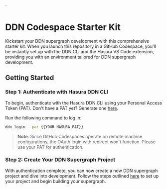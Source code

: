 
`
# DDN Codespace Starter Kit

Kickstart your DDN supergraph development with this comprehensive starter kit. When you launch this repository in a GitHub Codespace, you'll be instantly set up with the DDN CLI and the Hasura VS Code extension, providing you with an environment tailored for DDN supergraph development.

## Getting Started

### Step 1: Authenticate with Hasura DDN CLI
To begin, authenticate with the Hasura DDN CLI using your Personal Access Token (PAT). Don't have a PAT yet? Generate one [here](https://hasura.io/docs/latest/api-reference/cloud-api-reference/#authentication).

Run the following command to log in:

```sh
ddn login --pat {{YOUR_HASURA_PAT}}
```

> **Note**: Since GitHub Codespaces operate on remote machine configurations, the OAuth login with redirect won't function. Please use your PAT for authentication.

### Step 2: Create Your DDN Supergraph Project
With authentication complete, you can now create a new DDN supergraph project and dive into development. Follow the steps outlined [here](https://hasura.io/docs/3.0/getting-started/create-a-project#step-3-create-a-new-project) to set up your project and begin building your supergraph.